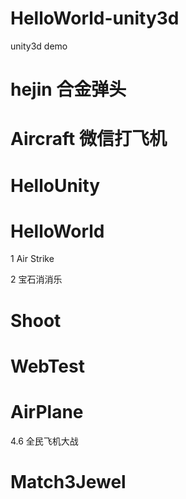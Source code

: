 # HelloWorld-unity3d
unity3d demo


hejin         合金弹头
============================
Aircraft      微信打飞机
============================
HelloUnity 
============================  
HelloWorld
============================
1 Air Strike

2 宝石消消乐

Shoot
=============================
WebTest
=============================

AirPlane
============================
4.6 全民飞机大战


Match3Jewel
===========================